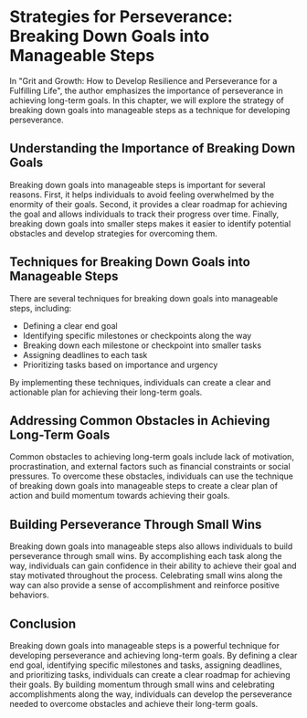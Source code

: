 Strategies for Perseverance: Breaking Down Goals into Manageable Steps
===============================================================================

In "Grit and Growth: How to Develop Resilience and Perseverance for a Fulfilling Life", the author emphasizes the importance of perseverance in achieving long-term goals. In this chapter, we will explore the strategy of breaking down goals into manageable steps as a technique for developing perseverance.

Understanding the Importance of Breaking Down Goals
---------------------------------------------------

Breaking down goals into manageable steps is important for several reasons. First, it helps individuals to avoid feeling overwhelmed by the enormity of their goals. Second, it provides a clear roadmap for achieving the goal and allows individuals to track their progress over time. Finally, breaking down goals into smaller steps makes it easier to identify potential obstacles and develop strategies for overcoming them.

Techniques for Breaking Down Goals into Manageable Steps
--------------------------------------------------------

There are several techniques for breaking down goals into manageable steps, including:

* Defining a clear end goal
* Identifying specific milestones or checkpoints along the way
* Breaking down each milestone or checkpoint into smaller tasks
* Assigning deadlines to each task
* Prioritizing tasks based on importance and urgency

By implementing these techniques, individuals can create a clear and actionable plan for achieving their long-term goals.

Addressing Common Obstacles in Achieving Long-Term Goals
--------------------------------------------------------

Common obstacles to achieving long-term goals include lack of motivation, procrastination, and external factors such as financial constraints or social pressures. To overcome these obstacles, individuals can use the technique of breaking down goals into manageable steps to create a clear plan of action and build momentum towards achieving their goals.

Building Perseverance Through Small Wins
----------------------------------------

Breaking down goals into manageable steps also allows individuals to build perseverance through small wins. By accomplishing each task along the way, individuals can gain confidence in their ability to achieve their goal and stay motivated throughout the process. Celebrating small wins along the way can also provide a sense of accomplishment and reinforce positive behaviors.

Conclusion
----------

Breaking down goals into manageable steps is a powerful technique for developing perseverance and achieving long-term goals. By defining a clear end goal, identifying specific milestones and tasks, assigning deadlines, and prioritizing tasks, individuals can create a clear roadmap for achieving their goals. By building momentum through small wins and celebrating accomplishments along the way, individuals can develop the perseverance needed to overcome obstacles and achieve their long-term goals.
